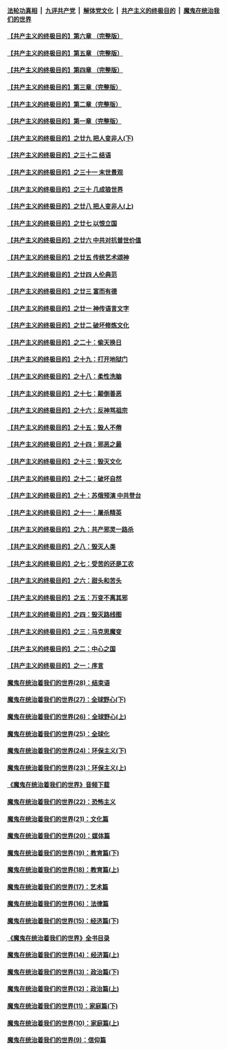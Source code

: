 ####  [法轮功真相](../../../../basic/blob/master/README.md?t=05171602) &nbsp;|&nbsp; [九评共产党](../../../../9ping.md/blob/master/README.md?t=05171602) &nbsp;|&nbsp; [解体党文化](../../../../jtdwh.md/blob/master/README.md?t=05171602)  &nbsp;|&nbsp; [共产主义的终极目的](../../../../gczydzjmd.md/blob/master/README.md?t=05171602) &nbsp;|&nbsp; [魔鬼在统治我们的世界](../../../../mgztzwmdsj.md/blob/master/README.md?t=05171602) 

#### [【共产主义的终极目的】第六章 （完整版）](../pages/nsc422/n11428913.md?t=05171602) 

#### [【共产主义的终极目的】第五章 （完整版）](../pages/nsc422/n11428912.md?t=05171602) 

#### [【共产主义的终极目的】第四章 （完整版）](../pages/nsc422/n11428907.md?t=05171602) 

#### [【共产主义的终极目的】第三章（完整版）](../pages/nsc422/n11428848.md?t=05171602) 

#### [【共产主义的终极目的】第二章（完整版）](../pages/nsc422/n11428831.md?t=05171602) 

#### [【共产主义的终极目的】第一章（完整版）](../pages/nsc422/n11417651.md?t=05171602) 

#### [【共产主义的终极目的】之廿九 把人变非人(下)](../pages/nsc422/n11344140.md?t=05171602) 

#### [【共产主义的终极目的】之三十二 结语](../pages/nsc422/n11360535.md?t=05171602) 

#### [【共产主义的终极目的】之三十一 末世景观](../pages/nsc422/n11351129.md?t=05171602) 

#### [【共产主义的终极目的】之三十 几成狼世界](../pages/nsc422/n11348280.md?t=05171602) 

#### [【共产主义的终极目的】之廿八 把人变非人(上)](../pages/nsc422/n11340492.md?t=05171602) 

#### [【共产主义的终极目的】之廿七 以恨立国](../pages/nsc422/n11336944.md?t=05171602) 

#### [【共产主义的终极目的】之廿六 中共对抗普世价值](../pages/nsc422/n11324785.md?t=05171602) 

#### [【共产主义的终极目的】之廿五 传统艺术颂神](../pages/nsc422/n11296396.md?t=05171602) 

#### [【共产主义的终极目的】之廿四 人伦典范](../pages/nsc422/n11296397.md?t=05171602) 

#### [【共产主义的终极目的】之廿三 富而有德](../pages/nsc422/n11283598.md?t=05171602) 

#### [【共产主义的终极目的】之廿一 神传语言文字](../pages/nsc422/n11263265.md?t=05171602) 

#### [【共产主义的终极目的】之廿二 破坏修炼文化](../pages/nsc422/n11245728.md?t=05171602) 

#### [【共产主义的终极目的】之二十：偷天换日](../pages/nsc422/n11238846.md?t=05171602) 

#### [【共产主义的终极目的】之十九：打开地狱门](../pages/nsc422/n11206376.md?t=05171602) 

#### [【共产主义的终极目的】之十八：柔性洗脑](../pages/nsc422/n11199994.md?t=05171602) 

#### [【共产主义的终极目的】之十七：颠倒善恶](../pages/nsc422/n11179782.md?t=05171602) 

#### [【共产主义的终极目的】之十六：反神骂祖宗](../pages/nsc422/n11166798.md?t=05171602) 

#### [【共产主义的终极目的】之十五：毁人不倦](../pages/nsc422/n11166792.md?t=05171602) 

#### [【共产主义的终极目的】之十四：邪恶之最](../pages/nsc422/n11150249.md?t=05171602) 

#### [【共产主义的终极目的】之十三：毁灭文化](../pages/nsc422/n11135227.md?t=05171602) 

#### [【共产主义的终极目的】之十二：破坏自然](../pages/nsc422/n11135214.md?t=05171602) 

#### [【共产主义的终极目的】之十：苏俄预演 中共登台](../pages/nsc422/n11118424.md?t=05171602) 

#### [【共产主义的终极目的】之十一：屠杀精英](../pages/nsc422/n11118442.md?t=05171602) 

#### [【共产主义的终极目的】之九：共产邪灵一路杀](../pages/nsc422/n11114139.md?t=05171602) 

#### [【共产主义的终极目的】之八：毁灭人类](../pages/nsc422/n11108503.md?t=05171602) 

#### [【共产主义的终极目的】之七：受苦的还是工农](../pages/nsc422/n11101809.md?t=05171602) 

#### [【共产主义的终极目的】之六：甜头和苦头](../pages/nsc422/n11096971.md?t=05171602) 

#### [【共产主义的终极目的】之五：万变不离其邪](../pages/nsc422/n11091285.md?t=05171602) 

#### [【共产主义的终极目的】之四：毁灭路线图](../pages/nsc422/n11086284.md?t=05171602) 

#### [【共产主义的终极目的】之三：马克思魔变](../pages/nsc422/n11061941.md?t=05171602) 

#### [【共产主义的终极目的】之二：中心之国](../pages/nsc422/n11047728.md?t=05171602) 

#### [【共产主义的终极目的】之一：序言](../pages/nsc422/n11086077.md?t=05171602) 

#### [魔鬼在统治着我们的世界(28)：结束语](../pages/nsc422/n10936246.md?t=05171602) 

#### [魔鬼在统治着我们的世界(27)：全球野心(下)](../pages/nsc422/n10928319.md?t=05171602) 

#### [魔鬼在统治着我们的世界(26)：全球野心(上)](../pages/nsc422/n10900318.md?t=05171602) 

#### [魔鬼在统治着我们的世界(25)：全球化](../pages/nsc422/n10788205.md?t=05171602) 

#### [魔鬼在统治着我们的世界(24)：环保主义(下)](../pages/nsc422/n10695307.md?t=05171602) 

#### [魔鬼在统治着我们的世界(23)：环保主义(上)](../pages/nsc422/n10688613.md?t=05171602) 

#### [《魔鬼在统治着我们的世界》音频下载](../pages/nsc422/n10635553.md?t=05171602) 

#### [魔鬼在统治着我们的世界(22)：恐怖主义](../pages/nsc422/n10614727.md?t=05171602) 

#### [魔鬼在统治着我们的世界(21)：文化篇](../pages/nsc422/n10597706.md?t=05171602) 

#### [魔鬼在统治着我们的世界(20)：媒体篇](../pages/nsc422/n10586579.md?t=05171602) 

#### [魔鬼在统治着我们的世界(19)：教育篇(下)](../pages/nsc422/n10564808.md?t=05171602) 

#### [魔鬼在统治着我们的世界(18)：教育篇(上)](../pages/nsc422/n10526970.md?t=05171602) 

#### [魔鬼在统治着我们的世界(17)：艺术篇](../pages/nsc422/n10499093.md?t=05171602) 

#### [魔鬼在统治着我们的世界(16)：法律篇](../pages/nsc422/n10485969.md?t=05171602) 

#### [魔鬼在统治着我们的世界(15)：经济篇(下)](../pages/nsc422/n10469975.md?t=05171602) 

#### [《魔鬼在统治着我们的世界》全书目录](../pages/nsc422/n10464261.md?t=05171602) 

#### [魔鬼在统治着我们的世界(14)：经济篇(上)](../pages/nsc422/n10457370.md?t=05171602) 

#### [魔鬼在统治着我们的世界(13)：政治篇(下)](../pages/nsc422/n10448270.md?t=05171602) 

#### [魔鬼在统治着我们的世界(12)：政治篇(上)](../pages/nsc422/n10444576.md?t=05171602) 

#### [魔鬼在统治着我们的世界(11)：家庭篇(下)](../pages/nsc422/n10440961.md?t=05171602) 

#### [魔鬼在统治着我们的世界(10)：家庭篇(上)](../pages/nsc422/n10435448.md?t=05171602) 

#### [魔鬼在统治着我们的世界(9)：信仰篇](../pages/nsc422/n10432159.md?t=05171602) 

